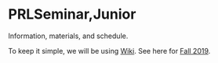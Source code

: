 # PRLSeminar,Junior

Information, materials, and schedule. 

To keep it simple, we will be using [Wiki](../../wiki). See here for [Fall 2019](../../wiki/Fall-2019).
